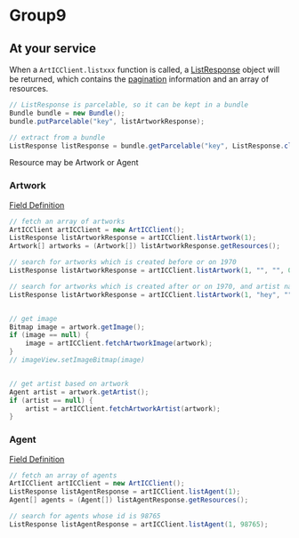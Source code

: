 # Group9

## At your service

When a `ArtICClient.listxxx` function is called, a [ListResponse](app/src/main/java/edu/northeastern/a6_group9_artwork_search/at_your_service/ListResponse.java) object will be returned, which contains the [pagination](app/src/main/java/edu/northeastern/a6_group9_artwork_search/at_your_service/Pagination.java) information and an array of resources.

```java
// ListResponse is parcelable, so it can be kept in a bundle
Bundle bundle = new Bundle();
bundle.putParcelable("key", listArtworkResponse);

// extract from a bundle
ListResponse listResponse = bundle.getParcelable("key", ListResponse.class);
```

Resource may be Artwork or Agent

### Artwork

[Field Definition](app/src/main/java/edu/northeastern/a6_group9_artwork_search/at_your_service/Artwork.java)

```java
// fetch an array of artworks
ArtICClient artICClient = new ArtICClient();
ListResponse listArtworkResponse = artICClient.listArtwork(1);
Artwork[] artworks = (Artwork[]) listArtworkResponse.getResources();

// search for artworks which is created before or on 1970
ListResponse listArtworkResponse = artICClient.listArtwork(1, "", "", 0, 1970, "");

// search for artworks which is created after or on 1970, and artist name contains trump, and any metadata contains hey
ListResponse listArtworkResponse = artICClient.listArtwork(1, "hey", "", 1970, 0, "trump");


// get image
Bitmap image = artwork.getImage();
if (image == null) {
    image = artICClient.fetchArtworkImage(artwork);
}
// imageView.setImageBitmap(image)


// get artist based on artwork
Agent artist = artwork.getArtist();
if (artist == null) {
    artist = artICClient.fetchArtworkArtist(artwork);
}

```

### Agent

[Field Definition](app/src/main/java/edu/northeastern/a6_group9_artwork_search/at_your_service/Agent.java)
```java
// fetch an array of agents
ArtICClient artICClient = new ArtICClient();
ListResponse listAgentResponse = artICClient.listAgent(1);
Agent[] agents = (Agent[]) listAgentResponse.getResources();

// search for agents whose id is 98765
ListResponse listAgentResponse = artICClient.listAgent(1, 98765);
```